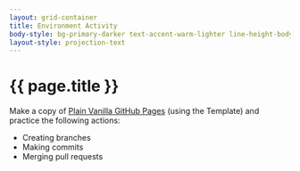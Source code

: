 ```yaml
---
layout: grid-container
title: Environment Activity
body-style: bg-primary-darker text-accent-warm-lighter line-height-body-4 padding-bottom-9 font-body-lg slide
layout-style: projection-text
---
```


# {{ page.title }}

Make a copy of [Plain Vanilla GitHub Pages](https://github.com/lowcodelounge/plain-vanilla-gh-pages) (using the Template) and practice the following actions:
- Creating branches
- Making commits
- Merging pull requests
